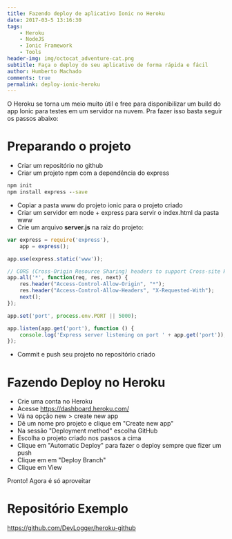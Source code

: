 ```yaml
---
title: Fazendo deploy de aplicativo Ionic no Heroku
date: 2017-03-5 13:16:30
tags: 
    - Heroku
    - NodeJS
    - Ionic Framework
    - Tools
header-img: img/octocat_adventure-cat.png
subtitle: Faça o deploy do seu aplicativo de forma rápida e fácil
author: Humberto Machado
comments: true
permalink: deploy-ionic-heroku
---
```


O Heroku se torna um meio muito útil e free para disponibilizar um build do app Ionic para testes em um servidor na nuvem.
Pra fazer isso basta seguir os passos abaixo:

# Preparando o projeto
- Criar um repositório no github
- Criar um projeto npm com a dependência do express

```cmd
npm init
npm install express --save
```

- Copiar a pasta www do projeto ionic para o projeto criado
- Criar um servidor em node + express para servir o index.html da pasta www
- Crie um arquivo **server.js** na raiz do projeto:

```javascript
var express = require('express'),
    app = express();

app.use(express.static('www'));

// CORS (Cross-Origin Resource Sharing) headers to support Cross-site HTTP requests
app.all('*', function(req, res, next) {
    res.header("Access-Control-Allow-Origin", "*");
    res.header("Access-Control-Allow-Headers", "X-Requested-With");
    next();
});

app.set('port', process.env.PORT || 5000);

app.listen(app.get('port'), function () {
    console.log('Express server listening on port ' + app.get('port'));
});
```
- Commit e push seu projeto no repositório criado

# Fazendo Deploy no Heroku

- Crie uma conta no Heroku
- Acesse https://dashboard.heroku.com/
- Vá na opção new > create new app
- Dê um nome pro projeto e clique em "Create new app"
- Na sessão "Deployment method" escolha GitHub
- Escolha o projeto criado nos passos a cima
- Clique em "Automatic Deploy" para fazer o deploy sempre que fizer um push
- Clique em em "Deploy Branch"
- Clique em View

Pronto! Agora é só aproveitar

# Repositório Exemplo

<https://github.com/DevLogger/heroku-github>

